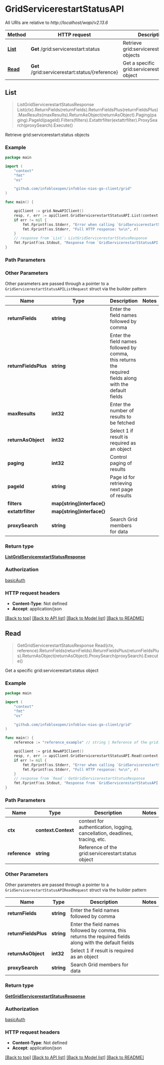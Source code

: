 # GridServicerestartStatusAPI

All URIs are relative to *http://localhost/wapi/v2.13.6*

Method | HTTP request | Description
------------- | ------------- | -------------
[**List**](GridServicerestartStatusAPI.md#List) | **Get** /grid:servicerestart:status | Retrieve grid:servicerestart:status objects
[**Read**](GridServicerestartStatusAPI.md#Read) | **Get** /grid:servicerestart:status/{reference} | Get a specific grid:servicerestart:status object



## List

> ListGridServicerestartStatusResponse List(ctx).ReturnFields(returnFields).ReturnFieldsPlus(returnFieldsPlus).MaxResults(maxResults).ReturnAsObject(returnAsObject).Paging(paging).PageId(pageId).Filters(filters).Extattrfilter(extattrfilter).ProxySearch(proxySearch).Execute()

Retrieve grid:servicerestart:status objects



### Example

```go
package main

import (
	"context"
	"fmt"
	"os"

	"github.com/infobloxopen/infoblox-nios-go-client/grid"
)

func main() {

	apiClient := grid.NewAPIClient()
	resp, r, err := apiClient.GridServicerestartStatusAPI.List(context.Background()).Execute()
	if err != nil {
		fmt.Fprintf(os.Stderr, "Error when calling `GridServicerestartStatusAPI.List``: %v\n", err)
		fmt.Fprintf(os.Stderr, "Full HTTP response: %v\n", r)
	}
	// response from `List`: ListGridServicerestartStatusResponse
	fmt.Fprintf(os.Stdout, "Response from `GridServicerestartStatusAPI.List`: %v\n", resp)
}
```

### Path Parameters



### Other Parameters

Other parameters are passed through a pointer to a `GridServicerestartStatusAPIListRequest` struct via the builder pattern


Name | Type | Description  | Notes
------------- | ------------- | ------------- | -------------
**returnFields** | **string** | Enter the field names followed by comma | 
**returnFieldsPlus** | **string** | Enter the field names followed by comma, this returns the required fields along with the default fields | 
**maxResults** | **int32** | Enter the number of results to be fetched | 
**returnAsObject** | **int32** | Select 1 if result is required as an object | 
**paging** | **int32** | Control paging of results | 
**pageId** | **string** | Page id for retrieving next page of results | 
**filters** | **map[string]interface{}** |  | 
**extattrfilter** | **map[string]interface{}** |  | 
**proxySearch** | **string** | Search Grid members for data | 

### Return type

[**ListGridServicerestartStatusResponse**](ListGridServicerestartStatusResponse.md)

### Authorization

[basicAuth](../README.md#basicAuth)

### HTTP request headers

- **Content-Type**: Not defined
- **Accept**: application/json

[[Back to top]](#) [[Back to API list]](../README.md#documentation-for-api-endpoints)
[[Back to Model list]](../README.md#documentation-for-models)
[[Back to README]](../README.md)


## Read

> GetGridServicerestartStatusResponse Read(ctx, reference).ReturnFields(returnFields).ReturnFieldsPlus(returnFieldsPlus).ReturnAsObject(returnAsObject).ProxySearch(proxySearch).Execute()

Get a specific grid:servicerestart:status object



### Example

```go
package main

import (
	"context"
	"fmt"
	"os"

	"github.com/infobloxopen/infoblox-nios-go-client/grid"
)

func main() {
	reference := "reference_example" // string | Reference of the grid:servicerestart:status object

	apiClient := grid.NewAPIClient()
	resp, r, err := apiClient.GridServicerestartStatusAPI.Read(context.Background(), reference).Execute()
	if err != nil {
		fmt.Fprintf(os.Stderr, "Error when calling `GridServicerestartStatusAPI.Read``: %v\n", err)
		fmt.Fprintf(os.Stderr, "Full HTTP response: %v\n", r)
	}
	// response from `Read`: GetGridServicerestartStatusResponse
	fmt.Fprintf(os.Stdout, "Response from `GridServicerestartStatusAPI.Read`: %v\n", resp)
}
```

### Path Parameters


Name | Type | Description  | Notes
------------- | ------------- | ------------- | -------------
**ctx** | **context.Context** | context for authentication, logging, cancellation, deadlines, tracing, etc.
**reference** | **string** | Reference of the grid:servicerestart:status object | 

### Other Parameters

Other parameters are passed through a pointer to a `GridServicerestartStatusAPIReadRequest` struct via the builder pattern


Name | Type | Description  | Notes
------------- | ------------- | ------------- | -------------
**returnFields** | **string** | Enter the field names followed by comma | 
**returnFieldsPlus** | **string** | Enter the field names followed by comma, this returns the required fields along with the default fields | 
**returnAsObject** | **int32** | Select 1 if result is required as an object | 
**proxySearch** | **string** | Search Grid members for data | 

### Return type

[**GetGridServicerestartStatusResponse**](GetGridServicerestartStatusResponse.md)

### Authorization

[basicAuth](../README.md#basicAuth)

### HTTP request headers

- **Content-Type**: Not defined
- **Accept**: application/json

[[Back to top]](#) [[Back to API list]](../README.md#documentation-for-api-endpoints)
[[Back to Model list]](../README.md#documentation-for-models)
[[Back to README]](../README.md)

